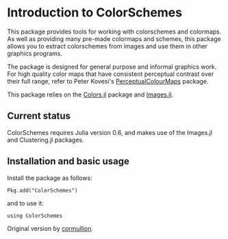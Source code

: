 # Introduction to ColorSchemes

This package provides tools for working with colorschemes and colormaps. As well as providing many pre-made colormaps and schemes, this package allows you to extract colorschemes from images and use them in other graphics programs.

The package is designed for general purpose and informal graphics work. For high quality color maps that have consistent perceptual contrast over their full range, refer to Peter Kovesi's [PerceptualColourMaps](https://github.com/peterkovesi/PerceptualColourMaps.jl) package.

This package relies on the [Colors.jl](https://github.com/JuliaGraphics/Colors.jl) package and [Images.jl](https://github.com/JuliaImages/Images.jl).

## Current status

ColorSchemes requires Julia version 0.6, and makes use of the Images.jl and Clustering.jl packages.

## Installation and basic usage

Install the package as follows:

```
Pkg.add("ColorSchemes")
```

and to use it:

```
using ColorSchemes
```

Original version by [cormullion](https://github.com/cormullion).
